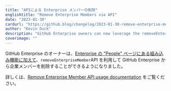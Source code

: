 ```yaml
---
title: "APIによる Enterprise メンバーの削除"
englishtitle: "Remove Enterprise Members via API"
date: "2023-01-30"
cardurl: "https://github.blog/changelog/2023-01-30-remove-enterprise-members-via-api"
author: "Kevin Duck"
description: "GitHub Enterprise owners can now leverage the removeEnterpriseMember API, in addition to the built-in functionality on the Enterprise's "People" pages , to remove enterprise members from their GitHub Enterprise."
coverimage: ""
---
```


<p>GitHub Enterprise のオーナーは、<a href="https://github.blog/changelog/2022-06-20-enterprise-owners-can-remove-enterprise-members-ga/">Enterprise の &quot;People&quot; ページにある組み込み機能に加えて</a>、<code>removeEnterpriseMember</code>API を利用して GitHub Enterprise から企業メンバーを削除することができるようになりました。</p>
<p>詳しくは、<a href="https://docs.github.com/en/enterprise-cloud@latest/graphql/reference/mutations#removeenterprisemember">Remove Enterprise Member API usage documentation</a> をご覧ください。</p>


